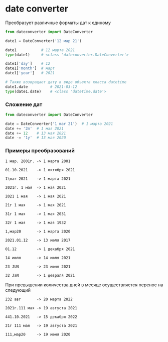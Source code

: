 # date converter

Преобразует различные форматы дат к единому


```python
from dateconverter import DateConverter

date1 = DateConverter('12 мар 21')

date1           # 12 марта 2021
type(date1)     # <class 'dateconverter.DateConverter'>

date1['day']    # 12
date1['month']  # март
date1['year']   # 2021

# Также возвращает дату в виде объекта класса datetime
date1.date          # 2021-03-12
type(date1.date)    # <class 'datetime.date'>
```
### Сложение дат

```python
from dateconverter import DateConverter

date = DateConverter('1 mar 21')  # 1 марта 2021
date += '2m'  # 1 мая 2021
date += 12    # 13 мая 2021
date -= '1y'  # 13 мая 2020
```

### Примеры преобразований

    1 мар. 2001г. -> 1 марта 2001
    
    01.10.2021    -> 1 октября 2021
    
    1\mar 2021    -> 1 марта 2021
    
    2021г. 1 мая  -> 1 мая 2021
    
    2021 1 мая    -> 1 мая 2021
    
    21г 1 мая     -> 1 мая 2021
    
    31г 1 мая     -> 1 мая 2031
    
    32г 1 мая     -> 1 мая 1932

    1,мар20       -> 1 марта 2020
    
    2021.01.12    -> 13 июля 2017
    
    01.12         -> 1 декабря 2021
    
    14 июля       -> 14 июля 2021
    
    23 JUN        -> 23 июня 2021
    
    32 JaN        -> 1 февраля 2021

При превышении количества дней в месяце осуществляется перенос на следующий
    
    232 авг       -> 20 марта 2022
    
    2021г.111 мая -> 19 августа 2021
    
    441.10.2021   -> 15 декабря 2022
    
    21г 111 мая   -> 19 августа 2021
    
    111,мар20     -> 19 июня 2020

